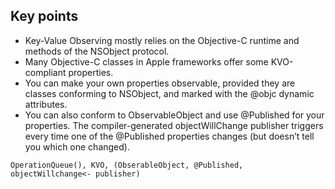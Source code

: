 ## Key points
- Key-Value Observing mostly relies on the Objective-C runtime and methods of the NSObject protocol.
- Many Objective-C classes in Apple frameworks offer some KVO-compliant properties.
- You can make your own properties observable, provided they are classes conforming to NSObject, and marked with the @objc dynamic attributes.
- You can also conform to ObservableObject and use @Published for your properties. The compiler-generated objectWillChange publisher triggers every time one of the @Published properties changes (but doesn’t tell you which one changed).

```
OperationQueue(), KVO, (ObserableObject, @Published, objectWillchange<- publisher)
```
